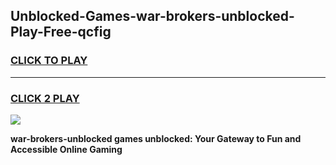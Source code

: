 
## Unblocked-Games-war-brokers-unblocked-Play-Free-qcfig
<h3>
<a href="https://premium76.site?title=war-brokers-unblocked&ref=18A1">CLICK TO PLAY</a></h3>
<hr>

<h3>
<a href="https://premium76.site?title=war-brokers-unblocked&ref=18A1">CLICK 2 PLAY</a>
  
</h3>

<a href="https://premium76.site?title=war-brokers-unblocked&ref=18A1"><img src="https://clearcache.store/games.png"></a>


**war-brokers-unblocked games unblocked: Your Gateway to Fun and Accessible Online Gaming**
